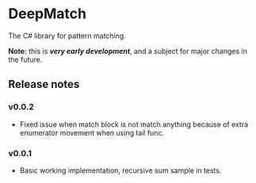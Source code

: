 # DeepMatch
The C# library for pattern matching.

**Note:** this is ***very early development***, and a subject for major changes in the future.

## Release notes
### v0.0.2
- Fixed issue when match block is not match anything because of extra enumerator movement when using tail func.

### v0.0.1
- Basic working implementation, recursive sum sample in tests.
